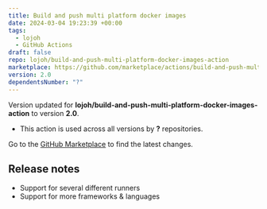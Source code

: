 ```yaml
---
title: Build and push multi platform docker images
date: 2024-03-04 19:23:39 +00:00
tags:
  - lojoh
  - GitHub Actions
draft: false
repo: lojoh/build-and-push-multi-platform-docker-images-action
marketplace: https://github.com/marketplace/actions/build-and-push-multi-platform-docker-images
version: 2.0
dependentsNumber: "?"
---
```



Version updated for **lojoh/build-and-push-multi-platform-docker-images-action** to version **2.0**.
- This action is used across all versions by **?** repositories.

Go to the [GitHub Marketplace](https://github.com/marketplace/actions/build-and-push-multi-platform-docker-images) to find the latest changes.

## Release notes

- Support for several different runners 
- Support for more frameworks & languages
